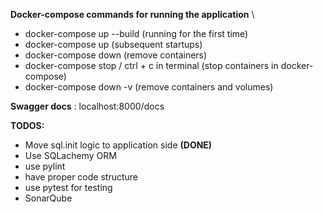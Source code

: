 **Docker-compose commands for running the application** \
- docker-compose up --build (running for the first time)
- docker-compose up (subsequent startups)
- docker-compose down (remove containers)
- docker-compose stop / ctrl + c in terminal (stop containers in docker-compose)
- docker-compose down -v (remove containers and volumes)

**Swagger docs** : localhost:8000/docs

**TODOS:**
- Move sql.init logic to application side **(DONE)**
- Use SQLachemy ORM
- use pylint
- have proper code structure
- use pytest for testing
- SonarQube